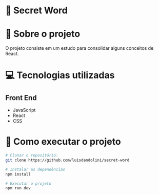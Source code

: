 # :checkered_flag: Secret Word

# :open_book: Sobre o projeto 

O projeto consiste em um estudo para consolidar alguns conceitos de React.

# :computer: Tecnologias utilizadas 
## Front End
- JavaScript
- React
- CSS

# :runner: Como executar o projeto

```bash
# Clonar o repositório:
git clone https://github.com/luisdandolini/secret-word

# Instalar as dependências
npm install

# Executar o projeto
npm run dev
```
